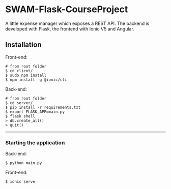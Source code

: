 # SWAM-Flask-CourseProject
A little expense manager which exposes a REST API. 
The backend is developed with Flask, the frontend with Ionic V5 and Angular.

## Installation
Front-end:
```
# from root folder
$ cd client/
$ sudo npm install
$ npm install -g @ionic/cli
```

Back-end:
```
# from root folder
$ cd server/
$ pip install -r requirements.txt
$ export FLASK_APP=main.py
$ flask shell
> db.create_all()
> quit()
```
---
### Starting the application
Back-end:
```
$ python main.py
```
Front-end:
```
$ ionic serve
```